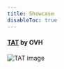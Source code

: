 ```yaml
---
title: Showcase
disableToc: true
---
```


#### [TAT](https://ovh.github.io/tat/overview/) by OVH
![TAT image](/aws-serverless-webapp-workshop/images/showcase/tat.png?width=50pc)



